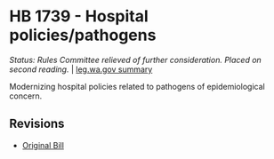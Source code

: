 # HB 1739 - Hospital policies/pathogens
*Status: Rules Committee relieved of further consideration.  Placed on second reading.* | [leg.wa.gov summary](https://app.leg.wa.gov/billsummary?BillNumber=1739&Year=2021)

Modernizing hospital policies related to pathogens of epidemiological concern.

## Revisions
* [Original Bill](1/)